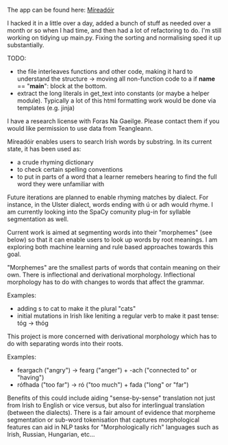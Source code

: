 The app can be found here: [Míreadóir](mireadoir.ie)

I hacked it in a little over a day, added a bunch of stuff as needed over a month or so when I had time, and then had a lot of refactoring to do. I'm still working on tidying up main.py. Fixing the sorting and normalising sped it up substantially. 

TODO:
- the file interleaves functions and other code, making it hard to understand the structure -> moving all non-function code to a if __name__ == "__main__": block at the bottom.
- extract the long literals in get_text into constants (or maybe a helper module). Typically a lot of this html formatting work would be done via templates (e.g. jinja)

I have a research license with Foras Na Gaeilge. Please contact them if you would like permission to use data from Teangleann. 

Míreadóir enables users to search Irish words by substring. 
In its current state, it has been used as:
- a crude rhyming dictionary
- to check certain spelling conventions
- to put in parts of a word that a learner remebers hearing to find the full word they were unfamiliar with
  
Future iterations are planned to enable rhyming matches by dialect. For instance, in the Ulster dialect, words ending with ú or adh would rhyme. 
I am currently looking into the SpaCy comunity plug-in for syllable segmentation as well. 

Current work is aimed at segmenting words into their "morphemes" (see below) so that it can enable users to look up words by root meanings. 
I am exploring both machine learning and rule based approaches towards this goal. 

"Morphemes" are the smallest parts of words that contain meaning on their own. There is inflectional and derivational morphology. 
Inflectional morphology has to do with changes to words that affect the grammar. 

Examples: 
- adding s to cat to make it the plural "cats"
- initial mutations in Irish like leniting a regular verb to make it past tense: tóg -> thóg

This project is more concerned with derivational morphology which has to do with separating words into their roots.

Examples:
- feargach ("angry") -> fearg ("anger") + -ach ("connected to" or "having")
- rófhada ("too far") -> ró ("too much") + fada ("long" or "far")

Benefits of this could include aiding "sense-by-sense" translation not just from Irish to English or vice versus, but also for interlingual translation (between the dialects). 
There is a fair amount of evidence that morpheme segmentation or sub-word tokenisation that captures morphological features can aid in NLP tasks for "Morphologically rich" 
languages such as Irish, Russian, Hungarian, etc... 

